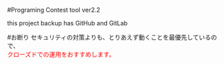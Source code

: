 #Programing Contest tool ver2.2

this project backup has GitHub and GitLab

#お断り
セキュリティの対策よりも、とりあえず動くことを最優先しているので、  
<font color="red">クローズドでの運用をおすすめします。</font> 
